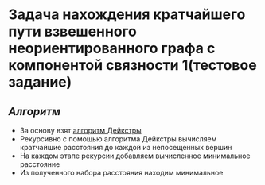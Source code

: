 # Задача нахождения кратчайшего пути взвешенного неориентированного графа с компонентой связности 1(тестовое задание)

*Алгоритм*
---------

- За основу взят [ алгоритм Дейкстры ](https://ru.wikipedia.org/wiki/%D0%90%D0%BB%D0%B3%D0%BE%D1%80%D0%B8%D1%82%D0%BC_%D0%94%D0%B5%D0%B9%D0%BA%D1%81%D1%82%D1%80%D1%8B)
- Рекурсивно с  помощью алгоритма Дейкстры вычисляем кратчайшие расстояния до каждой из непосещенных вершин
- На каждом этапе рекурсии добавляем вычисленное минимальное расстояние
- Из полученного набора расстояния находим минимальное
